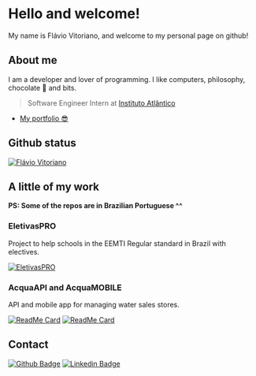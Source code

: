 
# Hello and welcome!
My name is Flávio Vitoriano, and welcome to my personal page on github!

## About me
I am a developer and lover of programming. I like computers, philosophy, chocolate :chocolate_bar: and bits.

> Software Engineer Intern at [Instituto Atlântico](https://www.atlantico.com.br/)

* [My portfolio :sunglasses:](https://flaviovitoriano.github.io/portfolio/)

## Github status
[![Flávio Vitoriano](https://github-readme-stats.vercel.app/api?username=flavioVitoriano&show_icons=true&count_private=true)](https://github.com/anandmainali)

## A little of my work
**PS: Some of the repos are in Brazilian Portuguese ^^**

### EletivasPRO
Project to help schools in the EEMTI Regular standard in Brazil with electives.

[![EletivasPRO](https://github-readme-stats.vercel.app/api/pin/?username=flavioVitoriano&repo=EletivasPro&show_owner=true)](https://github.com/flavioVitoriano/EletivasPro)

### AcquaAPI and AcquaMOBILE
API and mobile app for managing water sales stores.

[![ReadMe Card](https://github-readme-stats.vercel.app/api/pin/?username=flavioVitoriano&repo=acquaapi&show_owner=true)](https://github.com/flavioVitoriano/acquaapi)
[![ReadMe Card](https://github-readme-stats.vercel.app/api/pin/?username=flavioVitoriano&repo=acquamobile&show_owner=true)](https://github.com/flavioVitoriano/acquamobile)

## Contact

[![Github Badge](https://img.shields.io/badge/-Github-000?style=flat-square&logo=Github&logoColor=white&link=https://github.com/fagnerpsantos)](https://github.com/flavioVitoriano)
[![Linkedin Badge](https://img.shields.io/badge/-LinkedIn-blue?style=flat-square&logo=Linkedin&logoColor=white&link=https://www.linkedin.com/in/fagnerpsantos/)](https://www.linkedin.com/in/fl%C3%A1vio-vitoriano-28b6a41b0/)
